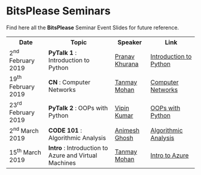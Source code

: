 # BitsPlease Seminars
Find here all the **BitsPlease** Seminar Event Slides for future reference.

<table>

<tr>
 <th scope="col">Date</th>
 <th scope="col">Topic</th>
 <th scope="col">Speaker</th>
 <th scope="col">Link</th>
</tr>
<tr>
  <td>2<sup>nd</sup> February 2019</td>
  <td><b>PyTalk 1</b> : Introduction to Python</td>
  <td><a href="https://github.com/Pranav-Khurana">Pranav Khurana</a></td>
  <td><a href="https://slides.com/pranavkhurana/deck">Introduction to Python</a></td>
</tr>
<tr>
  <td>19<sup>th</sup> February 2019</td>
  <td><b>CN</b> : Computer Networks</td>
  <td><a href="https://github.com/tanmaymohan">Tanmay Mohan</a></td>
  <td><a href="https://github.com/BitsPleaseMSI/seminar-ppts/blob/master/resources/cn.pdf">Computer Networks</a></td>
</tr>
<tr>
  <td>23<sup>rd</sup> February 2019</td>
  <td><b>PyTalk 2</b> : OOPs with Python</td>
  <td><a href="https://dribbble.com/Vipin_27">Vipin Kumar</a></td>
  <td><a href="https://slides.com/vipin27/oops_with_python/#/">OOPs with Python</a></td>
</tr>
<tr>
  <td>2<sup>nd</sup> March 2019</td>
  <td><b>CODE 101</b> : Algorithmic Analysis</td>
  <td><a href="https://github.com/Animesh-Ghosh">Animesh Ghosh</a></td>
  <td><a href="https://slides.com/animeshghosh/algorithmic_analysis/fullscreen#/">Algorithmic Analysis</a></td>
</tr>
<tr>
  <td>15<sup>th</sup> March 2019</td>
  <td><b>Intro</b> : Introduction to Azure and Virtual Machines</td>
  <td><a href="https://github.com/tanmaymohan">Tanmay Mohan</a></td>
  <td><a href="https://github.com/BitsPleaseMSI/seminar-ppts/blob/master/resources/Intro%20to%20Azure.pdf">Intro to Azure</a></td>
</tr>
</table>
